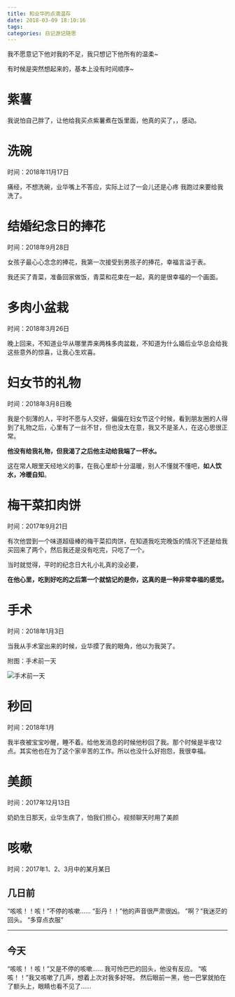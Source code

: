 ```yaml
---
title: 和业华的点滴温存
date: 2018-03-09 18:10:16
tags:
categories: 日记游记随思
---
```


我不愿意记下他对我的不足，我只想记下他所有的温柔~

有时候是突然想起来的，基本上没有时间顺序~

# 紫薯

我说怕自己胖了，让他给我买点紫薯煮在饭里面，他真的买了，，感动。

# 洗碗

时间：2018年11月17日

痛经，不想洗碗，业华嘴上不答应，实际上过了一会儿还是心疼 我跑过来要给我洗了。

# 结婚纪念日的捧花

时间：2018年9月28日

女孩子最心心念念的捧花，我第一次接受到男孩子的捧花，幸福言溢于表。

我还买了青菜，准备回家做饭，青菜和花束在一起，真的是很幸福的一个画面。


# 多肉小盆栽

时间：2018年3月26日

晚上回来，不知道业华从哪里弄来两株多肉盆栽，不知道为什么婚后业华总会给我这些意外的惊喜，让我心生欢喜。



# 妇女节的礼物

时间：2018年3月8日晚

我是个刻薄的人，平时不愿与人交好，偏偏在妇女节这个时候，看到朋友圈的人得到了礼物之后，心里有了一丝不甘，但也没太在意，我又不是圣人，在这心思很正常。

**他没有给我礼物，但我渴了之后他主动给我端了一杯水。**

这在常人眼里天经地义的事，在我心里却十分温暖，别人不懂就不懂吧，**如人饮水，冷暖自知**。


# 梅干菜扣肉饼

时间：2017年9月21日

有次他尝到一个味道超级棒的梅干菜扣肉饼，在知道我吃完晚饭的情况下还是给我买回来了两个，然后我还是没有吃完，只吃了一个。

当时就觉得，平时的纪念日大礼小礼真的没必要，

**在他心里，吃到好吃的之后第一个就惦记的是你，这真的是一种非常幸福的感觉。**

# 手术

时间：2018年1月3日

当我从手术室出来的时候，业华摸了我的眼角，他以为我哭了。

附图：手术前一天

![手术前一天](https://wx1.sinaimg.cn/mw690/a7b789a9gy1fp6rh23981j20rc11vwpi.jpg)

# 秒回

时间：2018年1月

我半夜被宝宝吵醒，睡不着。给他发消息的时候他秒回了我。那个时候是半夜12点。其实他也在为了这个家辛苦的工作。所以也没什么好抱怨，我很幸福。

# 美颜

时间：2017年12月13日

奶奶生日那天，业华生病了，怕我们担心，视频聊天时用了美颜


# 咳嗽

时间：2017年1、2、3月中的某月某日

## 几日前
“咳咳！！咳！”不停的咳嗽……
“彭丹！！”他的声音很严肃很凶。
”啊？”我迷茫的回头。
“多穿点衣服”

-------

## 今天
“咳咳！！咳！”又是不停的咳嗽……
我可怜巴巴的回头，他没有反应。
“咳咳！！”我又咳嗽了几声，想着上次对我多好呀。
然后眼前一黑，他一巴掌就拍在了额头上，眼睛也看不见了……